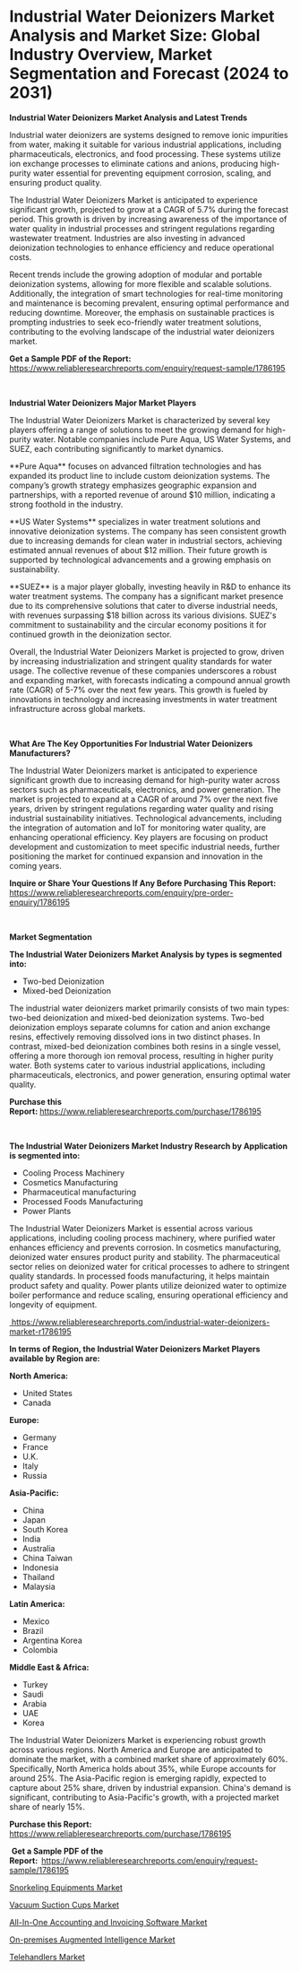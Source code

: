 <p><h1>Industrial Water Deionizers Market Analysis and Market Size: Global Industry Overview, Market Segmentation and Forecast (2024 to 2031)</h1></p><p><strong>Industrial Water Deionizers Market Analysis and Latest Trends</strong></p>
<p><p>Industrial water deionizers are systems designed to remove ionic impurities from water, making it suitable for various industrial applications, including pharmaceuticals, electronics, and food processing. These systems utilize ion exchange processes to eliminate cations and anions, producing high-purity water essential for preventing equipment corrosion, scaling, and ensuring product quality.</p><p>The Industrial Water Deionizers Market is anticipated to experience significant growth, projected to grow at a CAGR of 5.7% during the forecast period. This growth is driven by increasing awareness of the importance of water quality in industrial processes and stringent regulations regarding wastewater treatment. Industries are also investing in advanced deionization technologies to enhance efficiency and reduce operational costs.</p><p>Recent trends include the growing adoption of modular and portable deionization systems, allowing for more flexible and scalable solutions. Additionally, the integration of smart technologies for real-time monitoring and maintenance is becoming prevalent, ensuring optimal performance and reducing downtime. Moreover, the emphasis on sustainable practices is prompting industries to seek eco-friendly water treatment solutions, contributing to the evolving landscape of the industrial water deionizers market.</p></p>
<p><strong>Get a Sample PDF of the Report:&nbsp;</strong> <a href="https://www.reliableresearchreports.com/enquiry/request-sample/1786195?utm_campaign=4&utm_medium=2&utm_source=Github&utm_content=ia&utm_term=19122024&utm_id=industrial-water-deionizers">https://www.reliableresearchreports.com/enquiry/request-sample/1786195</a></p>
<p>&nbsp;</p>
<p><strong>Industrial Water Deionizers Major Market Players</strong></p>
<p><p>The Industrial Water Deionizers Market is characterized by several key players offering a range of solutions to meet the growing demand for high-purity water. Notable companies include Pure Aqua, US Water Systems, and SUEZ, each contributing significantly to market dynamics.</p><p>**Pure Aqua** focuses on advanced filtration technologies and has expanded its product line to include custom deionization systems. The company’s growth strategy emphasizes geographic expansion and partnerships, with a reported revenue of around $10 million, indicating a strong foothold in the industry.</p><p>**US Water Systems** specializes in water treatment solutions and innovative deionization systems. The company has seen consistent growth due to increasing demands for clean water in industrial sectors, achieving estimated annual revenues of about $12 million. Their future growth is supported by technological advancements and a growing emphasis on sustainability.</p><p>**SUEZ** is a major player globally, investing heavily in R&D to enhance its water treatment systems. The company has a significant market presence due to its comprehensive solutions that cater to diverse industrial needs, with revenues surpassing $18 billion across its various divisions. SUEZ's commitment to sustainability and the circular economy positions it for continued growth in the deionization sector.</p><p>Overall, the Industrial Water Deionizers Market is projected to grow, driven by increasing industrialization and stringent quality standards for water usage. The collective revenue of these companies underscores a robust and expanding market, with forecasts indicating a compound annual growth rate (CAGR) of 5-7% over the next few years. This growth is fueled by innovations in technology and increasing investments in water treatment infrastructure across global markets.</p></p>
<p>&nbsp;</p>
<p><strong>What Are The Key Opportunities For Industrial Water Deionizers Manufacturers?</strong></p>
<p><p>The Industrial Water Deionizers market is anticipated to experience significant growth due to increasing demand for high-purity water across sectors such as pharmaceuticals, electronics, and power generation. The market is projected to expand at a CAGR of around 7% over the next five years, driven by stringent regulations regarding water quality and rising industrial sustainability initiatives. Technological advancements, including the integration of automation and IoT for monitoring water quality, are enhancing operational efficiency. Key players are focusing on product development and customization to meet specific industrial needs, further positioning the market for continued expansion and innovation in the coming years.</p></p>
<p><strong>Inquire or Share Your Questions If Any Before Purchasing This Report:</strong> <a href="https://www.reliableresearchreports.com/enquiry/pre-order-enquiry/1786195?utm_campaign=4&utm_medium=2&utm_source=Github&utm_content=ia&utm_term=19122024&utm_id=industrial-water-deionizers">https://www.reliableresearchreports.com/enquiry/pre-order-enquiry/1786195</a></p>
<p>&nbsp;</p>
<p><strong>Market Segmentation</strong></p>
<p><strong>The Industrial Water Deionizers Market Analysis by types is segmented into:</strong></p>
<p><ul><li>Two-bed Deionization</li><li>Mixed-bed Deionization</li></ul></p>
<p><p>The industrial water deionizers market primarily consists of two main types: two-bed deionization and mixed-bed deionization systems. Two-bed deionization employs separate columns for cation and anion exchange resins, effectively removing dissolved ions in two distinct phases. In contrast, mixed-bed deionization combines both resins in a single vessel, offering a more thorough ion removal process, resulting in higher purity water. Both systems cater to various industrial applications, including pharmaceuticals, electronics, and power generation, ensuring optimal water quality.</p></p>
<p><strong>Purchase this Report:&nbsp;</strong><a href="https://www.reliableresearchreports.com/purchase/1786195?utm_campaign=4&utm_medium=2&utm_source=Github&utm_content=ia&utm_term=19122024&utm_id=industrial-water-deionizers">https://www.reliableresearchreports.com/purchase/1786195</a></p>
<p>&nbsp;</p>
<p><strong>The Industrial Water Deionizers Market Industry Research by Application is segmented into:</strong></p>
<p><ul><li>Cooling Process Machinery</li><li>Cosmetics Manufacturing</li><li>Pharmaceutical manufacturing</li><li>Processed Foods Manufacturing</li><li>Power Plants</li></ul></p>
<p><p>The Industrial Water Deionizers Market is essential across various applications, including cooling process machinery, where purified water enhances efficiency and prevents corrosion. In cosmetics manufacturing, deionized water ensures product purity and stability. The pharmaceutical sector relies on deionized water for critical processes to adhere to stringent quality standards. In processed foods manufacturing, it helps maintain product safety and quality. Power plants utilize deionized water to optimize boiler performance and reduce scaling, ensuring operational efficiency and longevity of equipment.</p></p>
<p><a href="https://www.reliableresearchreports.com/industrial-water-deionizers-market-r1786195?utm_campaign=4&utm_medium=2&utm_source=Github&utm_content=ia&utm_term=19122024&utm_id=industrial-water-deionizers">&nbsp;https://www.reliableresearchreports.com/industrial-water-deionizers-market-r1786195</a></p>
<p><strong>In terms of Region, the Industrial Water Deionizers Market Players available by Region are:</strong></p>
<p>
    <p> <strong> North America: </strong>
        <ul>
            <li>United States</li>
            <li>Canada</li>
        </ul>
        </p> 
    <p> <strong> Europe: </strong>
        <ul>
            <li>Germany</li>
            <li>France</li>
            <li>U.K.</li>
            <li>Italy</li>
            <li>Russia</li>
        </ul>
        </p> 
    <p> <strong> Asia-Pacific: </strong>
        <ul>
            <li>China</li>
            <li>Japan</li>
            <li>South Korea</li>
            <li>India</li>
            <li>Australia</li>
            <li>China Taiwan</li>
            <li>Indonesia</li>
            <li>Thailand</li>
            <li>Malaysia</li>
        </ul>
        </p> 
    <p> <strong> Latin America: </strong>
        <ul>
            <li>Mexico</li>
            <li>Brazil</li>
            <li>Argentina Korea</li>
            <li>Colombia</li>
        </ul>
        </p> 
    <p> <strong> Middle East & Africa: </strong>
        <ul>
            <li>Turkey</li>
            <li>Saudi</li>
            <li>Arabia</li>
            <li>UAE</li>
            <li>Korea</li>
        </ul>
    </p>
    </p>
<p><p>The Industrial Water Deionizers Market is experiencing robust growth across various regions. North America and Europe are anticipated to dominate the market, with a combined market share of approximately 60%. Specifically, North America holds about 35%, while Europe accounts for around 25%. The Asia-Pacific region is emerging rapidly, expected to capture about 25% share, driven by industrial expansion. China's demand is significant, contributing to Asia-Pacific's growth, with a projected market share of nearly 15%.</p></p>
<p><strong>Purchase this Report: </strong><a href="https://www.reliableresearchreports.com/purchase/1786195?utm_campaign=4&utm_medium=2&utm_source=Github&utm_content=ia&utm_term=19122024&utm_id=industrial-water-deionizers">https://www.reliableresearchreports.com/purchase/1786195</a></p>
<p>&nbsp;<strong>Get a Sample PDF of the Report:&nbsp;&nbsp;</strong><a href="https://www.reliableresearchreports.com/enquiry/request-sample/1786195?utm_campaign=4&utm_medium=2&utm_source=Github&utm_content=ia&utm_term=19122024&utm_id=industrial-water-deionizers">https://www.reliableresearchreports.com/enquiry/request-sample/1786195</a></p>
<p><strong></strong></p>
<p><p><a href="https://www.linkedin.com/pulse/snorkeling-equipments-market-spectrum-usage-patterns-sector-evolution-cqjef?utm_campaign=4&utm_medium=2&utm_source=Github&utm_content=ia&utm_term=19122024&utm_id=industrial-water-deionizers">Snorkeling Equipments Market</a></p><p><a href="https://www.linkedin.com/pulse/future-revenue-demand-forecast-vacuum-suction-cups-industry-kbhff?utm_campaign=4&utm_medium=2&utm_source=Github&utm_content=ia&utm_term=19122024&utm_id=industrial-water-deionizers">Vacuum Suction Cups Market</a></p><p><a href="https://github.com/kathiestrine5ty/Market-Research-Report-List-1/blob/main/all-in-one-accounting-and-invoicing-software-market.md?utm_campaign=4&utm_medium=2&utm_source=Github&utm_content=ia&utm_term=19122024&utm_id=industrial-water-deionizers">All-In-One Accounting and Invoicing Software Market</a></p><p><a href="https://github.com/FosterFahey91/Market-Research-Report-List-1/blob/main/on-premises-augmented-intelligence-market.md?utm_campaign=4&utm_medium=2&utm_source=Github&utm_content=ia&utm_term=19122024&utm_id=industrial-water-deionizers">On-premises Augmented Intelligence Market</a></p><p><a href="https://www.linkedin.com/pulse/analyzing-telehandlers-market-expected-cagr-6-key-drivers-yhl4f?utm_campaign=4&utm_medium=2&utm_source=Github&utm_content=ia&utm_term=19122024&utm_id=industrial-water-deionizers">Telehandlers Market</a></p></p>